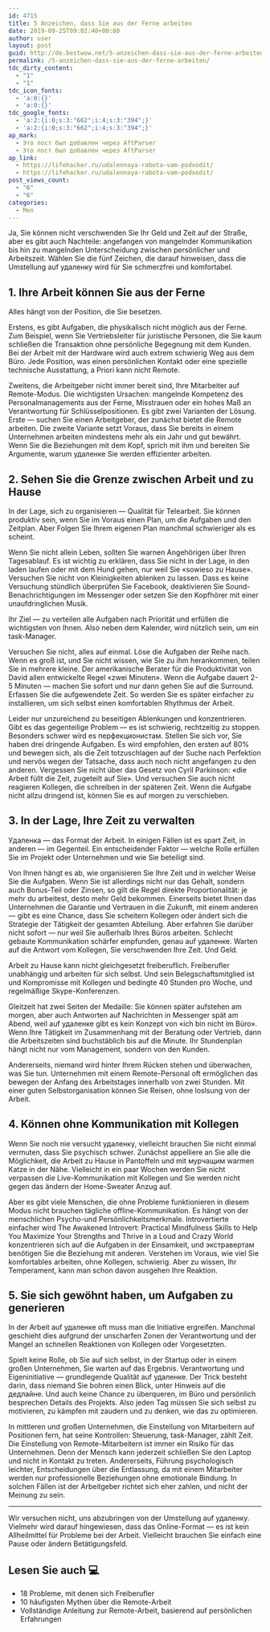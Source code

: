 ```yaml
---
id: 4715
title: 5 Anzeichen, dass Sie aus der Ferne arbeiten
date: 2019-09-25T09:02:40+00:00
author: user
layout: post
guid: http://de.bestwow.net/5-anzeichen-dass-sie-aus-der-ferne-arbeiten/
permalink: /5-anzeichen-dass-sie-aus-der-ferne-arbeiten/
tdc_dirty_content:
  - "1"
  - "1"
tdc_icon_fonts:
  - 'a:0:{}'
  - 'a:0:{}'
tdc_google_fonts:
  - 'a:2:{i:0;s:3:"662";i:4;s:3:"394";}'
  - 'a:2:{i:0;s:3:"662";i:4;s:3:"394";}'
ap_mark:
  - Это пост был добавлен через AftParser
  - Это пост был добавлен через AftParser
ap_link:
  - https://lifehacker.ru/udalennaya-rabota-vam-podxodit/
  - https://lifehacker.ru/udalennaya-rabota-vam-podxodit/
post_views_count:
  - "6"
  - "6"
categories:
  - Men
---
```

Ja, Sie können nicht verschwenden Sie Ihr Geld und Zeit auf der Straße, aber es gibt auch Nachteile: angefangen von mangelnder Kommunikation bis hin zu mangelnden Unterscheidung zwischen persönlicher und Arbeitszeit. Wählen Sie die fünf Zeichen, die darauf hinweisen, dass die Umstellung auf удаленку wird für Sie schmerzfrei und komfortabel.

## 1. Ihre Arbeit können Sie aus der Ferne

Alles hängt von der Position, die Sie besetzen.

Erstens, es gibt Aufgaben, die physikalisch nicht möglich aus der Ferne. Zum Beispiel, wenn Sie Vertriebsleiter für juristische Personen, die Sie kaum schließen die Transaktion ohne persönliche Begegnung mit dem Kunden. Bei der Arbeit mit der Hardware wird auch extrem schwierig Weg aus dem Büro. Jede Position, was einen persönlichen Kontakt oder eine spezielle technische Ausstattung, a Priori kann nicht Remote.

Zweitens, die Arbeitgeber nicht immer bereit sind, Ihre Mitarbeiter auf Remote-Modus. Die wichtigsten Ursachen: mangelnde Kompetenz des Personalmanagements aus der Ferne, Misstrauen oder ein hohes Maß an Verantwortung für Schlüsselpositionen. Es gibt zwei Varianten der Lösung. Erste — suchen Sie einen Arbeitgeber, der zunächst bietet die Remote arbeiten. Die zweite Variante setzt Voraus, dass Sie bereits in einem Unternehmen arbeiten mindestens mehr als ein Jahr und gut bewährt. Wenn Sie die Beziehungen mit dem Kopf, sprich mit ihm und bereiten Sie Argumente, warum удаленке Sie werden effizienter arbeiten.

## 2. Sehen Sie die Grenze zwischen Arbeit und zu Hause

In der Lage, sich zu organisieren — Qualität für Telearbeit. Sie können produktiv sein, wenn Sie im Voraus einen Plan, um die Aufgaben und den Zeitplan. Aber Folgen Sie Ihrem eigenen Plan manchmal schwieriger als es scheint.

Wenn Sie nicht allein Leben, sollten Sie warnen Angehörigen über Ihren Tagesablauf. Es ist wichtig zu erklären, dass Sie nicht in der Lage, in den laden laufen oder mit dem Hund gehen, nur weil Sie «sowieso zu Hause». Versuchen Sie nicht von Kleinigkeiten ablenken zu lassen. Dass es keine Versuchung stündlich überprüfen Sie Facebook, deaktivieren Sie Sound-Benachrichtigungen im Messenger oder setzen Sie den Kopfhörer mit einer unaufdringlichen Musik.

Ihr Ziel — zu verteilen alle Aufgaben nach Priorität und erfüllen die wichtigsten von Ihnen. Also neben dem Kalender, wird nützlich sein, um ein task-Manager.

Versuchen Sie nicht, alles auf einmal. Löse die Aufgaben der Reihe nach. Wenn es groß ist, und Sie nicht wissen, wie Sie zu ihm herankommen, teilen Sie in mehrere kleine. Der amerikanische Berater für die Produktivität von David allen entwickelte Regel «zwei Minuten». Wenn die Aufgabe dauert 2-5 Minuten — machen Sie sofort und nur dann gehen Sie auf die Surround. Erfassen Sie die aufgewendete Zeit. So werden Sie es später einfacher zu installieren, um sich selbst einen komfortablen Rhythmus der Arbeit.

Leider nur unzureichend zu beseitigen Ablenkungen und konzentrieren. Gibt es das gegenteilige Problem — es ist schwierig, rechtzeitig zu stoppen. Besonders schwer wird es перфекционистам. Stellen Sie sich vor, Sie haben drei dringende Aufgaben. Es wird empfohlen, den ersten auf 80% und bewegen sich, als die Zeit totzuschlagen auf der Suche nach Perfektion und nervös wegen der Tatsache, dass auch noch nicht angefangen zu den anderen. Vergessen Sie nicht über das Gesetz von Cyril Parkinson: «die Arbeit füllt die Zeit, zugeteilt auf Sie». Und versuchen Sie auch nicht reagieren Kollegen, die schreiben in der späteren Zeit. Wenn die Aufgabe nicht allzu dringend ist, können Sie es auf morgen zu verschieben.

## 3. In der Lage, Ihre Zeit zu verwalten

Удаленка — das Format der Arbeit. In einigen Fällen ist es spart Zeit, in anderen — im Gegenteil. Ein entscheidender Faktor — welche Rolle erfüllen Sie im Projekt oder Unternehmen und wie Sie beteiligt sind.

Von Ihnen hängt es ab, wie organisieren Sie Ihre Zeit und in welcher Weise Sie die Aufgaben. Wenn Sie ist allerdings nicht nur das Gehalt, sondern auch Bonus-Teil oder Zinsen, so gilt die Regel direkte Proportionalität: je mehr du arbeitest, desto mehr Geld bekommen. Einerseits bietet Ihnen das Unternehmen die Garantie und Vertrauen in die Zukunft, mit einem anderen — gibt es eine Chance, dass Sie scheitern Kollegen oder ändert sich die Strategie der Tätigkeit der gesamten Abteilung. Aber erfahren Sie darüber nicht sofort — nur weil Sie außerhalb Ihres Büros arbeiten. Schlecht gebaute Kommunikation schärfer empfunden, genau auf удаленке. Warten auf die Antwort vom Kollegen, Sie verschwenden Ihre Zeit. Und Geld.

Arbeit zu Hause kann nicht gleichgesetzt freiberuflich. Freiberufler unabhängig und arbeiten für sich selbst. Und sein Belegschaftsmitglied ist und Kompromisse mit Kollegen und bedingte 40 Stunden pro Woche, und regelmäßige Skype-Konferenzen.

Gleitzeit hat zwei Seiten der Medaille: Sie können später aufstehen am morgen, aber auch Antworten auf Nachrichten in Messenger spät am Abend, weil auf удаленке gibt es kein Konzept von «ich bin nicht im Büro». Wenn Ihre Tätigkeit im Zusammenhang mit der Beratung oder Vertrieb, dann die Arbeitszeiten sind buchstäblich bis auf die Minute. Ihr Stundenplan hängt nicht nur vom Management, sondern von den Kunden.

Andererseits, niemand wird hinter Ihrem Rücken stehen und überwachen, was Sie tun. Unternehmen mit einem Remote-Personal oft ermöglichen das bewegen der Anfang des Arbeitstages innerhalb von zwei Stunden. Mit einer guten Selbstorganisation können Sie Reisen, ohne loslsung von der Arbeit.

## 4. Können ohne Kommunikation mit Kollegen

Wenn Sie noch nie versucht удаленку, vielleicht brauchen Sie nicht einmal vermuten, dass Sie psychisch schwer. Zunächst appelliere an Sie alle die Möglichkeit, die Arbeit zu Hause in Pantoffeln und mit мурчащим warmen Katze in der Nähe. Vielleicht in ein paar Wochen werden Sie nicht verpassen die Live-Kommunikation mit Kollegen und Sie werden nicht gegen das ändern der Home-Sweater Anzug auf.

Aber es gibt viele Menschen, die ohne Probleme funktionieren in diesem Modus nicht brauchen tägliche offline-Kommunikation. Es hängt von der menschlichen Psycho-und Persönlichkeitsmerkmale. Introvertierte einfacher wird <span><span> The Awakened Introvert: Practical Mindfulness Skills to Help You Maximize Your Strengths and Thrive in a Loud and Crazy World </span> </span> konzentrieren sich auf die Aufgaben in der Einsamkeit, und экстравертам benötigen Sie die Beziehung mit anderen. Verstehen im Voraus, wie viel Sie komfortables arbeiten, ohne Kollegen, schwierig. Aber zu wissen, Ihr Temperament, kann man schon davon ausgehen Ihre Reaktion.

## 5. Sie sich gewöhnt haben, um Aufgaben zu generieren

In der Arbeit auf удаленке oft muss man die Initiative ergreifen. Manchmal geschieht dies aufgrund der unscharfen Zonen der Verantwortung und der Mangel an schnellen Reaktionen von Kollegen oder Vorgesetzten.

Spielt keine Rolle, ob Sie auf sich selbst, in der Startup oder in einem großen Unternehmen, Sie warten auf das Ergebnis. Verantwortung und Eigeninitiative — grundlegende Qualität auf удаленке. Der Trick besteht darin, dass niemand Sie bohren einen Blick, unter Hinweis auf die дедлайне. Und auch keine Chance zu überqueren, im Büro und persönlich besprechen Details des Projekts. Also jeden Tag müssen Sie sich selbst zu motivieren, zu kämpfen mit zaudern und zu denken, wie das zu optimieren.

In mittleren und großen Unternehmen, die Einstellung von Mitarbeitern auf Positionen fern, hat seine Kontrollen: Steuerung, task-Manager, zählt Zeit. Die Einstellung von Remote-Mitarbeitern ist immer ein Risiko für das Unternehmen. Denn der Mensch kann jederzeit schließen Sie den Laptop und nicht in Kontakt zu treten. Andererseits, Führung psychologisch leichter, Entscheidungen über die Entlassung, da mit einem Mitarbeiter werden nur professionelle Beziehungen ohne emotionale Bindung. In solchen Fällen ist der Arbeitgeber richtet sich eher zahlen, und nicht der Meinung zu sein.

* * *

Wir versuchen nicht, uns abzubringen von der Umstellung auf удаленку. Vielmehr wird darauf hingewiesen, dass das Online-Format — es ist kein Allheilmittel für Probleme bei der Arbeit. Vielleicht brauchen Sie einfach eine Pause oder ändern Betätigungsfeld.

<div>
  <h2 class="read-also__title">
    <span>Lesen Sie auch</span> <span>💻 </span>
  </h2>
  
  <ul class="read-also__list">
    <li>
      18 Probleme, mit denen sich Freiberufler
    </li>
    <li>
      10 häufigsten Mythen über die Remote-Arbeit
    </li>
    <li>
      Vollständige Anleitung zur Remote-Arbeit, basierend auf persönlichen Erfahrungen
    </li>
  </ul>
</div>